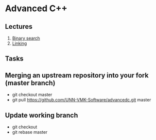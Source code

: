 # Advanced C++

## Lectures
1. [Binary search](docs/01.Binary_search.pdf)
2. [Linking](docs/02.Linking.pdf)

## Tasks

## Merging an upstream repository into your fork (master branch)

* git checkout master
* git pull https://github.com/UNN-VMK-Software/advancedc.git master

## Update working branch

* git checkout <your branch>
* git rebase master
